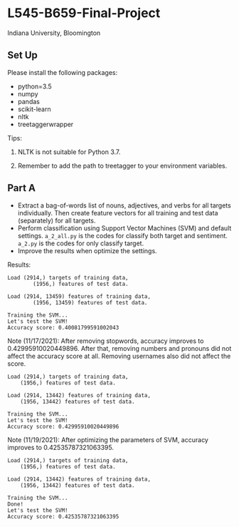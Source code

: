 <!--
 * @Date: 2021-11-09 11:26:11
 * @LastEditors: yuhhong
 * @LastEditTime: 2021-11-16 17:07:51
-->
# L545-B659-Final-Project

Indiana University, Bloomington

## Set Up

Please install the following packages: 

- python=3.5
- numpy
- pandas
- scikit-learn
- nltk
- treetaggerwrapper

Tips: 

1. NLTK is not suitable for Python 3.7.

2. Remember to add the path to treetagger to your environment variables. 


## Part A

- Extract a bag-of-words list of nouns, adjectives, and verbs for all targets individually. Then create feature vectors for all training and test data (separately) for all targets.
- Perform classification using Support Vector Machines (SVM) and default settings. `a_2_all.py` is the codes for classify both target and sentiment. `a_2.py` is the codes for only classify target. 
- Improve the results when optimize the settings. 

Results: 

```
Load (2914,) targets of training data,
        (1956,) features of test data.

Load (2914, 13459) features of training data,
        (1956, 13459) features of test data.

Training the SVM...
Let's test the SVM!
Accuracy score: 0.40081799591002043
```

Note (11/17/2021): After removing stopwords, accuracy improves to 0.42995910020449896. After that, removing numbers and pronouns did not affect the accuracy score at all.
Removing usernames also did not affect the score.
```
Load (2914,) targets of training data,
	(1956,) features of test data.

Load (2914, 13442) features of training data,
	(1956, 13442) features of test data.

Training the SVM...
Let's test the SVM!
Accuracy score: 0.42995910020449896
```

Note (11/19/2021): After optimizing the parameters of SVM, accuracy improves to 0.42535787321063395.
```
Load (2914,) targets of training data,
	(1956,) features of test data.

Load (2914, 13442) features of training data,
	(1956, 13442) features of test data.

Training the SVM...
Done!
Let's test the SVM!
Accuracy score: 0.42535787321063395
```